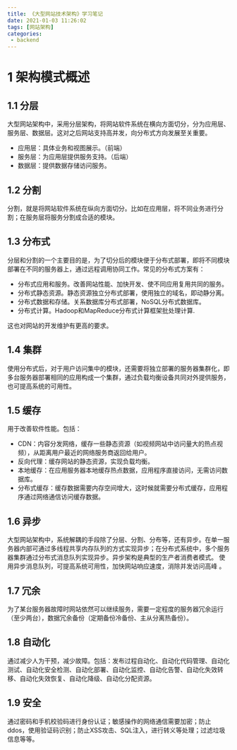 ```yaml
---
title: 《大型网站技术架构》学习笔记
date: 2021-01-03 11:26:02
tags: [网站架构]
categories:
 - backend
---
```


# 1 架构模式概述
## 1.1 分层
大型网站架构中，采用分层架构，将网站软件系统在横向方面切分，分为应用层、服务层、数据层。这对之后网站支持高并发，向分布式方向发展至关重要。
 - 应用层：具体业务和视图展示。（前端）
 - 服务层：为应用层提供服务支持。（后端）
 - 数据层：提供数据存储访问服务。
<!-- more -->

## 1.2 分割
分割，就是将网站软件系统在纵向方面切分。比如在应用层，将不同业务进行分割；在服务层将服务分割成合适的模块。

## 1.3 分布式
分层和分割的一个主要目的是，为了切分后的模块便于分布式部署，即将不同模块部署在不同的服务器上，通过远程调用协同工作。常见的分布式方案有：
 - 分布式应用和服务。改善网站性能、加快开发、使不同应用复用共同的服务。
 - 分布式静态资源。静态资源独立分布式部署，使用独立的域名，即动静分离。
 - 分布式数据和存储。关系数据库分布式部署，NoSQL分布式数据库。
 - 分布式计算。Hadoop和MapReduce分布式计算框架批处理计算.

这也对网站的开发维护有更高的要求。

## 1.4 集群
使用分布式后，对于用户访问集中的模块，还需要将独立部署的服务器集群化，即多台服务器部署相同的应用构成一个集群，通过负载均衡设备共同对外提供服务，也可提高系统的可用性。

## 1.5 缓存
用于改善软件性能。包括：
 - CDN：内容分发网络，缓存一些静态资源（如视频网站中访问量大的热点视频），从距离用户最近的网络服务商返回给用户。
 - 反向代理：缓存网站的静态资源，实现负载均衡。
 - 本地缓存：在应用服务器本地缓存热点数据，应用程序直接访问，无需访问数据库。
 - 分布式缓存：缓存数据需要内存空间增大，这时候就需要分布式缓存，应用程序通过网络通信访问缓存数据。

## 1.6 异步
大型网站架构中，系统解耦的手段除了分层、分割、分布等，还有异步。在单一服务器内部可通过多线程共享内存队列的方式实现异步；在分布式系统中，多个服务器集群通过分布式消息队列实现异步。异步架构是典型的生产者消费者模式。
使用异步消息队列，可提高系统可用性，加快网站响应速度，消除并发访问高峰
。
## 1.7 冗余
为了某台服务器故障时网站依然可以继续服务，需要一定程度的服务器冗余运行（至少两台），数据冗余备份（定期备份冷备份、主从分离热备份）。

## 1.8 自动化
通过减少人为干预，减少故障。包括：发布过程自动化、自动化代码管理、自动化测试、自动化安全检测、自动化部署、自动化监控、自动化告警、自动化失效转移、自动化失效恢复、自动化降级、自动化分配资源。

## 1.9 安全
通过密码和手机校验码进行身份认证；敏感操作的网络通信需要加密；防止ddos，使用验证码识别；防止XSS攻击、SQL注入，进行转义等处理；过滤垃圾信息等等。